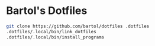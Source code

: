 # Bartol's Dotfiles

```bash
git clone https://github.com/bartol/dotfiles .dotfiles
.dotfiles/.local/bin/link_dotfiles
.dotfiles/.local/bin/install_programs
```
